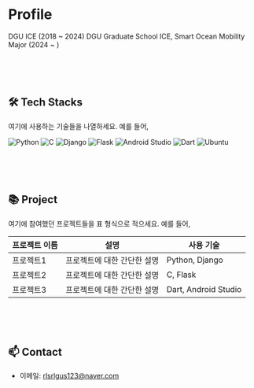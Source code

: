 # Profile

DGU ICE (2018 ~ 2024)
DGU Graduate School ICE, Smart Ocean Mobility Major (2024 ~ )

<br><br><br>

## 🛠 Tech Stacks
여기에 사용하는 기술들을 나열하세요. 예를 들어,

![Python](https://img.shields.io/badge/Python-3766AB?style=flat-square&logo=Python&logoColor=white)
![C](https://img.shields.io/badge/C-A8B9CC?style=flat-square&logo=c&logoColor=white)
![Django](https://img.shields.io/badge/Django-092E20?style=flat-square&logo=Django&logoColor=white)
![Flask](https://img.shields.io/badge/Flask-000000?style=flat-square&logo=Flask&logoColor=white)
![Android Studio](https://img.shields.io/badge/Android_Studio-3DDC84?style=flat-square&logo=android-studio&logoColor=white)
![Dart](https://img.shields.io/badge/Dart-0175C2?style=flat-square&logo=Dart&logoColor=white)
![Ubuntu](https://img.shields.io/badge/Ubuntu-E95420?style=flat-square&logo=Ubuntu&logoColor=white)

<br><br><br>

## 📚 Project
여기에 참여했던 프로젝트들을 표 형식으로 적으세요. 예를 들어,

| 프로젝트 이름 | 설명 | 사용 기술 |
| --- | --- | --- |
| 프로젝트1 | 프로젝트에 대한 간단한 설명 | Python, Django |
| 프로젝트2 | 프로젝트에 대한 간단한 설명 | C, Flask |
| 프로젝트3 | 프로젝트에 대한 간단한 설명 | Dart, Android Studio |

<br><br><br>

## 📫 Contact
- 이메일: rlsrlgus123@naver.com
